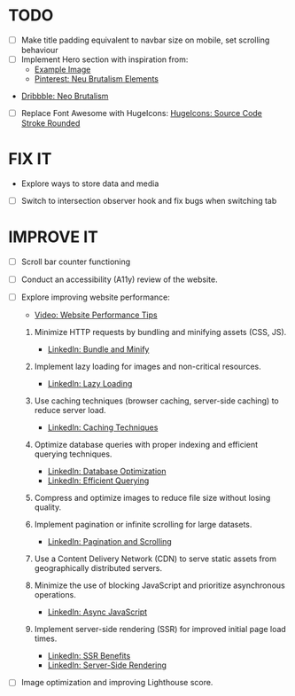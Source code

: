 # TODO

- [ ] Make title padding equivalent to navbar size on mobile, set scrolling behaviour
- [ ] Implement Hero section with inspiration from:
  - [Example Image](https://github.com/ed-roh/gym-typescript/blob/master/src/assets/HomePageGraphic.png)
  - [Pinterest: Neu Brutalism Elements](https://in.pinterest.com/search/pins/?q=neu%20brutalism%20elements&rs=typed)
- [Dribbble: Neo Brutalism](https://dribbble.com/tags/neo%20brutalism)
- [ ] Replace Font Awesome with HugeIcons: [HugeIcons: Source Code Stroke Rounded](https://hugeicons.com/icon/source-code-stroke-rounded)

# FIX IT

- Explore ways to store data and media
- [ ] Switch to intersection observer hook and fix bugs when switching tab

# IMPROVE IT

- [ ] Scroll bar counter functioning
- [ ] Conduct an accessibility (A11y) review of the website.
- [ ] Explore improving website performance:

  - [Video: Website Performance Tips](https://www.youtube.com/watch?v=TvrQnBDIDpI)

  1. Minimize HTTP requests by bundling and minifying assets (CSS, JS).

     - [LinkedIn: Bundle and Minify](https://lnkd.in/dcfVvsm7)

  2. Implement lazy loading for images and non-critical resources.

     - [LinkedIn: Lazy Loading](https://lnkd.in/dKwX7ZEv)

  3. Use caching techniques (browser caching, server-side caching) to reduce server load.

     - [LinkedIn: Caching Techniques](https://lnkd.in/dzai8n_E)

  4. Optimize database queries with proper indexing and efficient querying techniques.

     - [LinkedIn: Database Optimization](https://lnkd.in/dDsAh3TN)
     - [LinkedIn: Efficient Querying](https://lnkd.in/dj72R72i)

  5. Compress and optimize images to reduce file size without losing quality.

  6. Implement pagination or infinite scrolling for large datasets.

     - [LinkedIn: Pagination and Scrolling](https://lnkd.in/dfe4ac3c)

  7. Use a Content Delivery Network (CDN) to serve static assets from geographically distributed servers.

  8. Minimize the use of blocking JavaScript and prioritize asynchronous operations.

     - [LinkedIn: Async JavaScript](https://lnkd.in/d5ciJBYX)

  9. Implement server-side rendering (SSR) for improved initial page load times.
     - [LinkedIn: SSR Benefits](https://lnkd.in/db2MmEDx)
     - [LinkedIn: Server-Side Rendering](https://lnkd.in/ditJfpnU)

- [ ] Image optimization and improving Lighthouse score.
